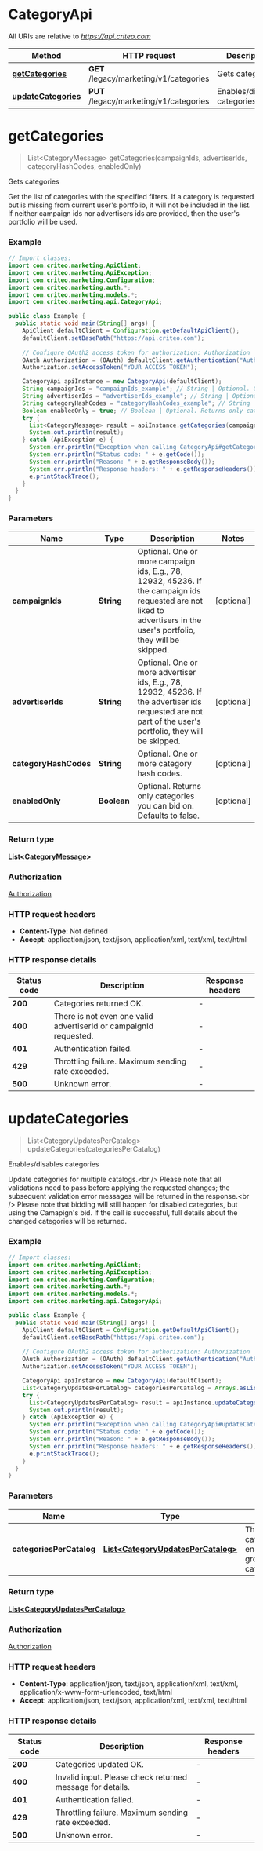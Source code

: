 # CategoryApi

All URIs are relative to *https://api.criteo.com*

Method | HTTP request | Description
------------- | ------------- | -------------
[**getCategories**](CategoryApi.md#getCategories) | **GET** /legacy/marketing/v1/categories | Gets categories
[**updateCategories**](CategoryApi.md#updateCategories) | **PUT** /legacy/marketing/v1/categories | Enables/disables categories


<a name="getCategories"></a>
# **getCategories**
> List&lt;CategoryMessage&gt; getCategories(campaignIds, advertiserIds, categoryHashCodes, enabledOnly)

Gets categories

Get the list of categories with the specified filters.  If a category is requested but is missing from current user&#39;s portfolio, it will not be included in the list.  If neither campaign ids nor advertisers ids are provided, then the user&#39;s portfolio will be used.

### Example
```java
// Import classes:
import com.criteo.marketing.ApiClient;
import com.criteo.marketing.ApiException;
import com.criteo.marketing.Configuration;
import com.criteo.marketing.auth.*;
import com.criteo.marketing.models.*;
import com.criteo.marketing.api.CategoryApi;

public class Example {
  public static void main(String[] args) {
    ApiClient defaultClient = Configuration.getDefaultApiClient();
    defaultClient.setBasePath("https://api.criteo.com");
    
    // Configure OAuth2 access token for authorization: Authorization
    OAuth Authorization = (OAuth) defaultClient.getAuthentication("Authorization");
    Authorization.setAccessToken("YOUR ACCESS TOKEN");

    CategoryApi apiInstance = new CategoryApi(defaultClient);
    String campaignIds = "campaignIds_example"; // String | Optional. One or more campaign ids, E.g., 78, 12932, 45236. If the campaign ids requested are not liked to advertisers in the user's portfolio, they will be skipped.
    String advertiserIds = "advertiserIds_example"; // String | Optional. One or more advertiser ids, E.g., 78, 12932, 45236. If the advertiser ids requested are not part of the user's portfolio, they will be skipped.
    String categoryHashCodes = "categoryHashCodes_example"; // String | Optional. One or more category hash codes.
    Boolean enabledOnly = true; // Boolean | Optional. Returns only categories you can bid on. Defaults to false.
    try {
      List<CategoryMessage> result = apiInstance.getCategories(campaignIds, advertiserIds, categoryHashCodes, enabledOnly);
      System.out.println(result);
    } catch (ApiException e) {
      System.err.println("Exception when calling CategoryApi#getCategories");
      System.err.println("Status code: " + e.getCode());
      System.err.println("Reason: " + e.getResponseBody());
      System.err.println("Response headers: " + e.getResponseHeaders());
      e.printStackTrace();
    }
  }
}
```

### Parameters

Name | Type | Description  | Notes
------------- | ------------- | ------------- | -------------
 **campaignIds** | **String**| Optional. One or more campaign ids, E.g., 78, 12932, 45236. If the campaign ids requested are not liked to advertisers in the user&#39;s portfolio, they will be skipped. | [optional]
 **advertiserIds** | **String**| Optional. One or more advertiser ids, E.g., 78, 12932, 45236. If the advertiser ids requested are not part of the user&#39;s portfolio, they will be skipped. | [optional]
 **categoryHashCodes** | **String**| Optional. One or more category hash codes. | [optional]
 **enabledOnly** | **Boolean**| Optional. Returns only categories you can bid on. Defaults to false. | [optional]

### Return type

[**List&lt;CategoryMessage&gt;**](CategoryMessage.md)

### Authorization

[Authorization](../README.md#Authorization)

### HTTP request headers

 - **Content-Type**: Not defined
 - **Accept**: application/json, text/json, application/xml, text/xml, text/html

### HTTP response details
| Status code | Description | Response headers |
|-------------|-------------|------------------|
**200** | Categories returned OK. |  -  |
**400** | There is not even one valid advertiserId or campaignId requested. |  -  |
**401** | Authentication failed. |  -  |
**429** | Throttling failure. Maximum sending rate exceeded. |  -  |
**500** | Unknown error. |  -  |

<a name="updateCategories"></a>
# **updateCategories**
> List&lt;CategoryUpdatesPerCatalog&gt; updateCategories(categoriesPerCatalog)

Enables/disables categories

Update categories for multiple catalogs.&lt;br /&gt;  Please note that all validations need to pass before applying the requested changes;  the subsequent validation error messages will be returned in the response.&lt;br /&gt;  Please note that bidding will still happen for disabled categories, but using the Camapign&#39;s bid.  If the call is successful, full details about the changed categories will be returned.

### Example
```java
// Import classes:
import com.criteo.marketing.ApiClient;
import com.criteo.marketing.ApiException;
import com.criteo.marketing.Configuration;
import com.criteo.marketing.auth.*;
import com.criteo.marketing.models.*;
import com.criteo.marketing.api.CategoryApi;

public class Example {
  public static void main(String[] args) {
    ApiClient defaultClient = Configuration.getDefaultApiClient();
    defaultClient.setBasePath("https://api.criteo.com");
    
    // Configure OAuth2 access token for authorization: Authorization
    OAuth Authorization = (OAuth) defaultClient.getAuthentication("Authorization");
    Authorization.setAccessToken("YOUR ACCESS TOKEN");

    CategoryApi apiInstance = new CategoryApi(defaultClient);
    List<CategoryUpdatesPerCatalog> categoriesPerCatalog = Arrays.asList(); // List<CategoryUpdatesPerCatalog> | The list of categories to be enabled/disabled, grouped by catalog.
    try {
      List<CategoryUpdatesPerCatalog> result = apiInstance.updateCategories(categoriesPerCatalog);
      System.out.println(result);
    } catch (ApiException e) {
      System.err.println("Exception when calling CategoryApi#updateCategories");
      System.err.println("Status code: " + e.getCode());
      System.err.println("Reason: " + e.getResponseBody());
      System.err.println("Response headers: " + e.getResponseHeaders());
      e.printStackTrace();
    }
  }
}
```

### Parameters

Name | Type | Description  | Notes
------------- | ------------- | ------------- | -------------
 **categoriesPerCatalog** | [**List&lt;CategoryUpdatesPerCatalog&gt;**](CategoryUpdatesPerCatalog.md)| The list of categories to be enabled/disabled, grouped by catalog. |

### Return type

[**List&lt;CategoryUpdatesPerCatalog&gt;**](CategoryUpdatesPerCatalog.md)

### Authorization

[Authorization](../README.md#Authorization)

### HTTP request headers

 - **Content-Type**: application/json, text/json, application/xml, text/xml, application/x-www-form-urlencoded, text/html
 - **Accept**: application/json, text/json, application/xml, text/xml, text/html

### HTTP response details
| Status code | Description | Response headers |
|-------------|-------------|------------------|
**200** | Categories updated OK. |  -  |
**400** | Invalid input. Please check returned message for details. |  -  |
**401** | Authentication failed. |  -  |
**429** | Throttling failure. Maximum sending rate exceeded. |  -  |
**500** | Unknown error. |  -  |

